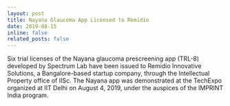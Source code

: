 ```yaml
---
layout: post
title: Nayana Glaucoma App Licensed to Remidio
date: 2019-08-15
inline: false
related_posts: false
---
```


Six trial licenses of the Nayana glaucoma prescreening app (TRL-8) developed by Spectrum Lab have been issued to Remidio Innovative Solutions, a Bangalore-based startup company, through the Intellectual Property office of IISc. The Nayana app was demonstrated at the TechExpo organized at IIT Delhi on August 4, 2019, under the auspices of the IMPRINT India program.